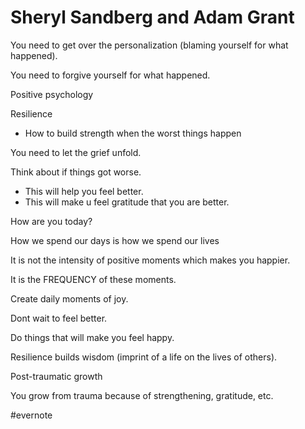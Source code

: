 # Sheryl Sandberg and Adam Grant

You need to get over the personalization (blaming yourself for what happened).

You need to forgive yourself for what happened.

Positive psychology

Resilience

- How to build strength when the worst things happen

You need to let the grief unfold.

Think about if things got worse.

- This will help you feel better.
- This will make u feel gratitude that you are better.

How are you today?

How we spend our days is how we spend our lives

It is not the intensity of positive moments which makes you happier.

It is the FREQUENCY of these moments.

Create daily moments of joy.

Dont wait to feel better.

Do things that will make you feel happy.

Resilience builds wisdom (imprint of a life on the lives of others).

Post-traumatic growth

You grow from trauma because of strengthening, gratitude, etc.

\#evernote

